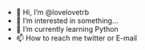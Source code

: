 - 👋 Hi, I’m @lovelovetrb
- 👀 I’m interested in something...
- 🌱 I’m currently learning Python
- 📫 How to reach me twitter or E-mail

<!---
lovelovetrb/lovelovetrb is a ✨ special ✨ repository because its `README.md` (this file) appears on your GitHub profile.
You can click the Preview link to take a look at your changes.
--->
